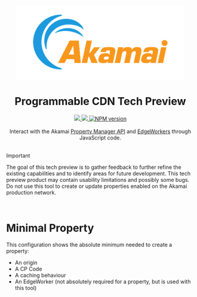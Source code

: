 <a name="top"></a>
<p align="center"><img src="../../media/akamai-logo-no-tagline-original.png"></p>
<h1 align="center">Programmable CDN Tech Preview</h1>
<div align="center">
  <a href='https://github.com/akamai/akj-tech-preview/releases'>
    <img src='https://img.shields.io/github/v/release/akamai/akj-tech-preview?style=flat-square'>
  </a>
  <a href='https://github.com/akamai/akj-tech-preview/blob/main/LICENSE'>
    <img src='https://img.shields.io/github/license/akamai/akj-tech-preview?style=flat-square'>
  </a>
  <a href="https://npmjs.org/package/akj-tech-preview">
    <img src="https://img.shields.io/npm/v/akj-tech-preview.svg?style=flat-square" alt="NPM version" />
  </a>
</div>

<br />
<div align="center">
  Interact with the Akamai <a href="https://techdocs.akamai.com/property-mgr/reference/api">Property Manager API</a> and <a href="https://techdocs.akamai.com/edgeworkers/docs/welcome-to-edgeworkers">EdgeWorkers</a> through JavaScript code.
</div>
<br />

> [!IMPORTANT]
>
> The goal of this tech preview is to gather feedback to further refine the existing capabilities and to identify areas for future development. This tech preview product may contain usability limitations and possibly some bugs. Do not use this tool to create or update properties enabled on the Akamai production network.
<br />

# Minimal Property
This configuration shows the absolute minimum needed to create a property:

- An origin
- A CP Code
- A caching behaviour
- An EdgeWorker (not absolutely required for a property, but is used with this tool)

